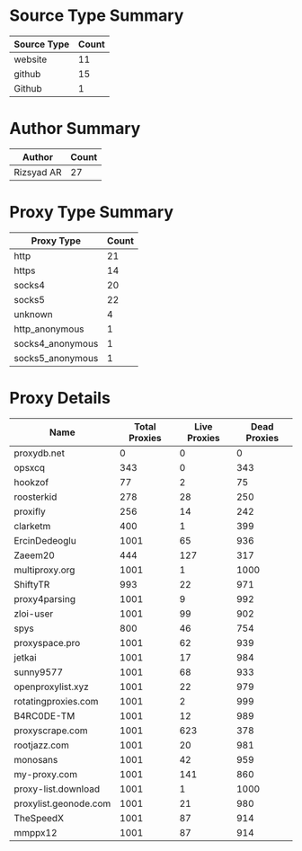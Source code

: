 # Source Type Summary

| Source Type | Count |
|-------------|-------|
| website | 11 |
| github | 15 |
| Github | 1 |


# Author Summary

| Author | Count |
|--------|-------|
| Rizsyad AR | 27 |


# Proxy Type Summary

| Proxy Type | Count |
|------------|-------|
| http | 21 |
| https | 14 |
| socks4 | 20 |
| socks5 | 22 |
| unknown | 4 |
| http_anonymous | 1 |
| socks4_anonymous | 1 |
| socks5_anonymous | 1 |


# Proxy Details

| Name | Total Proxies | Live Proxies | Dead Proxies |
|------|---------------|--------------|---------------|
| proxydb.net | 0 | 0 | 0 |
| opsxcq | 343 | 0 | 343 |
| hookzof | 77 | 2 | 75 |
| roosterkid | 278 | 28 | 250 |
| proxifly | 256 | 14 | 242 |
| clarketm | 400 | 1 | 399 |
| ErcinDedeoglu | 1001 | 65 | 936 |
| Zaeem20 | 444 | 127 | 317 |
| multiproxy.org | 1001 | 1 | 1000 |
| ShiftyTR | 993 | 22 | 971 |
| proxy4parsing | 1001 | 9 | 992 |
| zloi-user | 1001 | 99 | 902 |
| spys | 800 | 46 | 754 |
| proxyspace.pro | 1001 | 62 | 939 |
| jetkai | 1001 | 17 | 984 |
| sunny9577 | 1001 | 68 | 933 |
| openproxylist.xyz | 1001 | 22 | 979 |
| rotatingproxies.com | 1001 | 2 | 999 |
| B4RC0DE-TM | 1001 | 12 | 989 |
| proxyscrape.com | 1001 | 623 | 378 |
| rootjazz.com | 1001 | 20 | 981 |
| monosans | 1001 | 42 | 959 |
| my-proxy.com | 1001 | 141 | 860 |
| proxy-list.download | 1001 | 1 | 1000 |
| proxylist.geonode.com | 1001 | 21 | 980 |
| TheSpeedX | 1001 | 87 | 914 |
| mmppx12 | 1001 | 87 | 914 |
